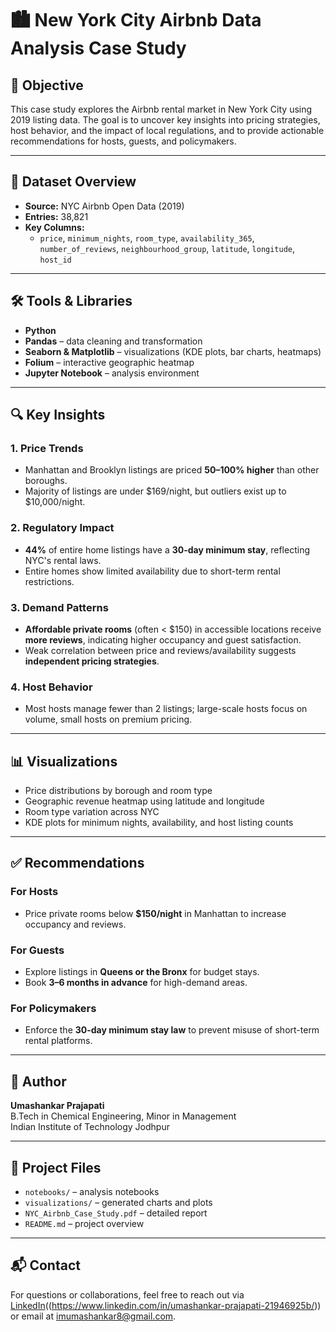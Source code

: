 # 🏙️ New York City Airbnb Data Analysis Case Study

## 📌 Objective

This case study explores the Airbnb rental market in New York City using 2019 listing data. The goal is to uncover key insights into pricing strategies, host behavior, and the impact of local regulations, and to provide actionable recommendations for hosts, guests, and policymakers.

---

## 📂 Dataset Overview

- **Source:** NYC Airbnb Open Data (2019)
- **Entries:** 38,821
- **Key Columns:**  
  - `price`, `minimum_nights`, `room_type`, `availability_365`, `number_of_reviews`, `neighbourhood_group`, `latitude`, `longitude`, `host_id`

---

## 🛠️ Tools & Libraries

- **Python**
- **Pandas** – data cleaning and transformation  
- **Seaborn & Matplotlib** – visualizations (KDE plots, bar charts, heatmaps)  
- **Folium** – interactive geographic heatmap  
- **Jupyter Notebook** – analysis environment

---

## 🔍 Key Insights

### 1. Price Trends
- Manhattan and Brooklyn listings are priced **50–100% higher** than other boroughs.
- Majority of listings are under $169/night, but outliers exist up to $10,000/night.

### 2. Regulatory Impact
- **44%** of entire home listings have a **30-day minimum stay**, reflecting NYC's rental laws.
- Entire homes show limited availability due to short-term rental restrictions.

### 3. Demand Patterns
- **Affordable private rooms** (often < $150) in accessible locations receive **more reviews**, indicating higher occupancy and guest satisfaction.
- Weak correlation between price and reviews/availability suggests **independent pricing strategies**.

### 4. Host Behavior
- Most hosts manage fewer than 2 listings; large-scale hosts focus on volume, small hosts on premium pricing.

---

## 📊 Visualizations

- Price distributions by borough and room type  
- Geographic revenue heatmap using latitude and longitude  
- Room type variation across NYC  
- KDE plots for minimum nights, availability, and host listing counts

---

## ✅ Recommendations

### For Hosts
- Price private rooms below **$150/night** in Manhattan to increase occupancy and reviews.

### For Guests
- Explore listings in **Queens or the Bronx** for budget stays.
- Book **3–6 months in advance** for high-demand areas.

### For Policymakers
- Enforce the **30-day minimum stay law** to prevent misuse of short-term rental platforms.

---

## 👤 Author

**Umashankar Prajapati**  
B.Tech in Chemical Engineering, Minor in Management  
Indian Institute of Technology Jodhpur

---

## 📎 Project Files

- `notebooks/` – analysis notebooks  
- `visualizations/` – generated charts and plots  
- `NYC_Airbnb_Case_Study.pdf` – detailed report  
- `README.md` – project overview

---

## 📬 Contact

For questions or collaborations, feel free to reach out via [LinkedIn](https://www.linkedin.com)((https://www.linkedin.com/in/umashankar-prajapati-21946925b/)) or email at imumashankar8@gmail.com.

